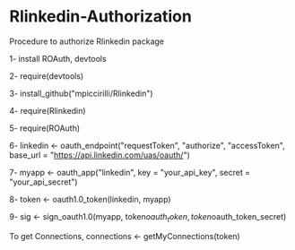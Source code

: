 # Rlinkedin-Authorization
Procedure to authorize Rlinkedin package

1- install ROAuth, devtools

2- require(devtools)

3- install_github("mpiccirilli/Rlinkedin")

4- require(Rlinkedin)


5- require(ROAuth)

6- linkedin <- oauth_endpoint("requestToken", "authorize", "accessToken", base_url = "https://api.linkedin.com/uas/oauth/")

7- myapp <- oauth_app("linkedin", key = "your_api_key", secret = "your_api_secret")

8- token <- oauth1.0_token(linkedin, myapp)

9- sig <- sign_oauth1.0(myapp, token$oauth_token, token$oauth_token_secret)

To get Connections,
connections <- getMyConnections(token)
